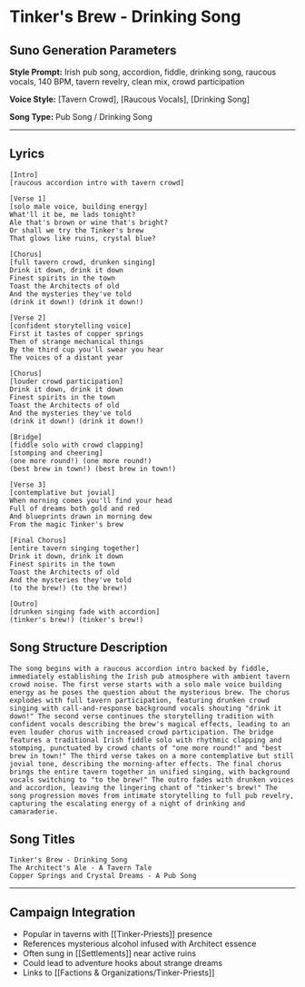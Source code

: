 # Tinker's Brew - Drinking Song

## Suno Generation Parameters

**Style Prompt:** Irish pub song, accordion, fiddle, drinking song, raucous vocals, 140 BPM, tavern revelry, clean mix, crowd participation

**Voice Style:** [Tavern Crowd], [Raucous Vocals], [Drinking Song]

**Song Type:** Pub Song / Drinking Song

---

## Lyrics

```lyrics
[Intro]
[raucous accordion intro with tavern crowd]

[Verse 1]
[solo male voice, building energy]
What'll it be, me lads tonight?
Ale that's brown or wine that's bright?
Or shall we try the Tinker's brew
That glows like ruins, crystal blue?

[Chorus]
[full tavern crowd, drunken singing]
Drink it down, drink it down
Finest spirits in the town
Toast the Architects of old
And the mysteries they've told
(drink it down!) (drink it down!)

[Verse 2]
[confident storytelling voice]
First it tastes of copper springs
Then of strange mechanical things
By the third cup you'll swear you hear
The voices of a distant year

[Chorus]
[louder crowd participation]
Drink it down, drink it down
Finest spirits in the town
Toast the Architects of old
And the mysteries they've told
(drink it down!) (drink it down!)

[Bridge]
[fiddle solo with crowd clapping]
[stomping and cheering]
(one more round!) (one more round!)
(best brew in town!) (best brew in town!)

[Verse 3]
[contemplative but jovial]
When morning comes you'll find your head
Full of dreams both gold and red
And blueprints drawn in morning dew
From the magic Tinker's brew

[Final Chorus]
[entire tavern singing together]
Drink it down, drink it down
Finest spirits in the town
Toast the Architects of old
And the mysteries they've told
(to the brew!) (to the brew!)

[Outro]
[drunken singing fade with accordion]
(tinker's brew!) (tinker's brew!)
```

## Song Structure Description

```structure
The song begins with a raucous accordion intro backed by fiddle, immediately establishing the Irish pub atmosphere with ambient tavern crowd noise. The first verse starts with a solo male voice building energy as he poses the question about the mysterious brew. The chorus explodes with full tavern participation, featuring drunken crowd singing with call-and-response background vocals shouting "drink it down!" The second verse continues the storytelling tradition with confident vocals describing the brew's magical effects, leading to an even louder chorus with increased crowd participation. The bridge features a traditional Irish fiddle solo with rhythmic clapping and stomping, punctuated by crowd chants of "one more round!" and "best brew in town!" The third verse takes on a more contemplative but still jovial tone, describing the morning-after effects. The final chorus brings the entire tavern together in unified singing, with background vocals switching to "to the brew!" The outro fades with drunken voices and accordion, leaving the lingering chant of "tinker's brew!" The song progression moves from intimate storytelling to full pub revelry, capturing the escalating energy of a night of drinking and camaraderie.
```

## Song Titles

```titles
Tinker's Brew - Drinking Song
The Architect's Ale - A Tavern Tale  
Copper Springs and Crystal Dreams - A Pub Song
```

---

## Campaign Integration
- Popular in taverns with [[Tinker-Priests]] presence
- References mysterious alcohol infused with Architect essence
- Often sung in [[Settlements]] near active ruins
- Could lead to adventure hooks about strange dreams
- Links to [[Factions & Organizations/Tinker-Priests]]